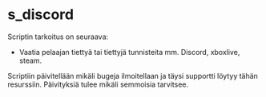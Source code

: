 # s_discord
Scriptin tarkoitus on seuraava:

- Vaatia pelaajan tiettyä tai tiettyjä tunnisteita mm. Discord, xboxlive, steam.

Scriptiin päivitellään mikäli bugeja ilmoitellaan ja täysi supportti löytyy tähän resurssiin. Päivityksiä tulee mikäli semmoisia tarvitsee.

